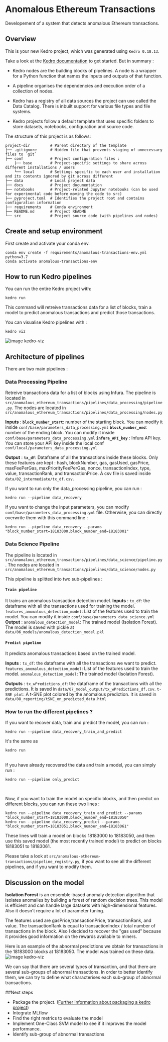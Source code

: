 # Anomalous Ethereum Transactions

Developement of a system that detects anomalous Ethereum transactions.

## Overview

This is your new Kedro project, which was generated using `Kedro 0.18.13`.

Take a look at the [Kedro documentation](https://kedro.readthedocs.io) to get started. But in summary :

* Kedro nodes are the building blocks of pipelines. A node is a wrapper for a Python function that names the inputs and outputs of that function.

* A pipeline organises the dependencies and execution order of a collection of nodes.

* Kedro has a registry of all data sources the project can use called the Data Catalog. There is inbuilt support for various file types and file systems.

* Kedro projects follow a default template that uses specific folders to store datasets, notebooks, configuration and source code.

The structure of this project is as follows:

    project-dir         # Parent directory of the template
    ├── .gitignore      # Hidden file that prevents staging of unnecessary files to `git`
    ├── conf            # Project configuration files :
        ├── base        # Project-specific settings to share across different installations / users
        └── local       # Settings specific to each user and installation and its contents ignored by git across different
    ├── data            # Local project data
    ├── docs            # Project documentation
    ├── notebooks       # Project-related Jupyter notebooks (can be used for experimental code before moving the code to src)
    ├── pyproject.toml  # Identifies the project root and contains configuration information
    ├── requirements    # Conda environment
    ├── README.md       # Project README
    └── src             # Project source code (with pipelines and nodes)
    


## Create and setup environment

First create and activate your conda env.
```
conda env create -f requirements/anomalous-transactions-env.yml python=3.7
conda activate anomalous-transactions-env
```

## How to run Kedro pipelines

You can run the entire Kedro project with:

```
kedro run
```

This command will retreive transactions data for a list of blocks, train a model to predict anomalous transactions and predict those transactions.

You can visualise Kedro pipelines with :
```
kedro viz
```

![image kedro-viz](README_image_viz.png "Visualisation of pipelines and nodes")

## Architecture of pipelines

There are two main pipelines :

### Data Processing Pipeline
Retreive transactions data for a list of blocks using Infura.
The pipeline is located in `src/anomalous_ethereum_transactions/pipelines/data_processing/pipeline.py`.
The nodes are located in `src/anomalous_ethereum_transactions/pipelines/data_processing/nodes.py`


**Inputs** : 
**`block_number_start`**: number of the starting block. You can modify it inside `conf/base/parameters_data_processing.yml`
**`block_number_end`**: number of the ending block. You can modify it inside `conf/base/parameters_data_processing.yml`
**`infura_API_key`** : Infura API key. You can store your API key inside the local conf `conf/local/parameters_data_processing.yml`

**Output** : 
**`tx_df`**: Dataframe of all the transactions inside these blocks. Only these features are kept :  hash, blockNumber, gas, gasUsed, gasPrice, maxFeePerGas, maxPriorityFeePerGas, nonce, transactionIndex, type, value, transactionRank, and transactionPrice. A csv file is saved inside `data/02_intermediate/tx_df.csv`.
    
If you want to run only the data_processing pipeline, you can run :
```
kedro run --pipeline data_recovery
```
If you want to change the input parameters, you can modify `conf/base/parameters_data_processing.yml` file. Otherwise, you can directly overwrite them with this command line :
```
kedro run --pipeline data_recovery --params "block_number_start=18183000,block_number_end=18183001"
```

### Data Science Pipeline

The pipeline is located in `src/anomalous_ethereum_transactions/pipelines/data_science/pipeline.py`.
The nodes are located in `src/anomalous_ethereum_transactions/pipelines/data_science/nodes.py`

This pipeline is splitted into two sub-pipelines :
#### `Train pipeline`
It trains an anomalous transaction detection model.
**Inputs** : 
`tx_df`: the dataframe with all the transactions used for training the model.
`features_anomalous_detection_model`: List of the features used to train the model. You can modify it inside `conf/base/parameters_data_science.yml`
**Output** : 
`anomalous_detection_model`: The trained model (Isolation Forest). The model is saved with pickle at `data/06_models/anomalous_detection_model.pkl `


#### `Predict pipeline`
It predicts anomalous transactions based on the trained model.

**Inputs** : 
`tx_df`: the dataframe with all the transactions we want to predict.
`features_anomalous_detection_model`: List of the features used to train the model.
`anomalous_detection_model`: The trained model (Isolation Forest).

**Outputs** : 
`tx_wPredictions_df`: the dataframe of the transactions with all the predictions. It is saved in `data/07_model_output/tx_wPredictions_df.csv`.
`t-SNE plot`: A t-SNE plot colored by the anomalous prediction. It is saved in `data/08_reporting/tSNE_on_predicted_data.html`

### How to run the different pipelines ?

If you want to recover data, train and predict the model, you can run :
```
kedro run --pipeline data_recovery_train_and_predict
```
It's the same as 
```
kedro run
```
<br/>
If you have already recovered the data and train a model, you can simply run :

```
kedro run --pipeline only_predict
```

<br/>

Now, if you want to train the model on specific blocks, and then predict on different blocks, you can run these two lines :

```
kedro run --pipeline data_recovery_train_and_predict --params "block_number_start=18183000,block_number_end=18183050"
kedro run --pipeline data_recovery_predict --params "block_number_start=18183051,block_number_end=18183061"
```
These lines will train a model on blocks 18183000 to 18183050, and then use this saved model (the most recently trained model) to predict on blocks 18183051 to 18183061. 

Please take a look at `src/anomalous-ethereum-transactions/pipeline_registry.py`, if you want to see all the different pipelines, and if you want to modify them.

## Discussion on the model

**Isolation Forest** is an ensemble-based anomaly detection algorithm that isolates anomalies by building a forest of random decision trees. This model is efficient and can handle large datasets with high-dimensional features. Also it doesn't require a lot of parameter tuning.

The features used are gasPrice,transactionPrice, transactionRank, and value. The transactionRank is equal to transactionIndex / total number of transactions in the block. 
Also I decided to recover the "gas used" because it provides good information on the rewards available to miners.

Here is an example of the abnormal predictions we obtain for transactions in the 18183000 blocks at 18183050. The model was trained on these data. 
![image kedro-viz](README_image_tSNE_on_predicted_data.png "Visualisation of pipelines and nodes")

We can say that there are several types of transaction, and that there are several sub-groups of abnormal transactions. In order to better identify them, we can try to define what characterises each sub-group of abnormal transactions.

##Next steps

* Package the project. ([Further information about packaging a kedro project](https://kedro.readthedocs.io/en/stable/tutorial/package_a_project.html))
* Integrate MLflow
* Find the right metrics to evaluate the model
* Implement One-Class SVM model to see if it improves the model performance.
* Identify sub-group of abnormal transactions

